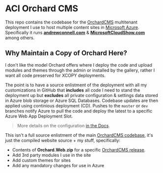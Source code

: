 # ACI Orchard CMS

This repo contains the codebase for the [OrchardCMS](http://www.orchardproject.net) multitenant deployment I use to host multiple content sites in [Microsoft Azure](https://www.azure.com). Specifically it runs **[andrewconnell.com](http://www.AndrewConnell.com)** & **[MicrosoftCloudShow.com](http://www.microsoftcloudshow.com)** among others.


## Why Maintain a Copy of Orchard Here?

I don't like the model Orchard offers where I deploy the code and upload modules and themes through the admin or installed by the gallery, rather I want all code preserved for XCOPY deployments.

The point is to have a source enlistment of the deployment with all my customizations in GitHub that **includes** all code I need to stand the deployment up but **excludes** all private configuration & settings data stored in Azure blob storage or Azure SQL Databases. Codebase updates are then applied using continious deployment (CD). Pushes to the `master` or `dev` branches notify Azure to pull the code and deploy the latest to a specific Azure Web App Deployment Slot.

> More details on the configuration [in the Docs](https://github.com/andrewconnell/aci-orchardcms/tree/master/Docs).

This isn't a full source enlistment of the main [OrchardCMS codebase](https://github.com/orchardcms/orchard), it's just the compiled website source + my stuff, specifically:

- Contents of **Orchard.Web.zip** for a specific [OrchardCMS release](https://github.com/OrchardCMS/Orchard/releases).
- Add 3rd party modules I use in the site
- Add custom themes for sites
- Add any mandatory changes for use in Azure